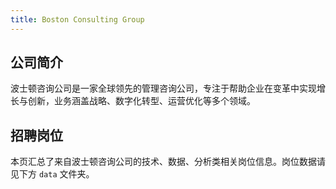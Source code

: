 ```yaml
---
title: Boston Consulting Group
---
```


## 公司简介
波士顿咨询公司是一家全球领先的管理咨询公司，专注于帮助企业在变革中实现增长与创新，业务涵盖战略、数字化转型、运营优化等多个领域。

## 招聘岗位
本页汇总了来自波士顿咨询公司的技术、数据、分析类相关岗位信息。岗位数据请见下方 `data` 文件夹。
